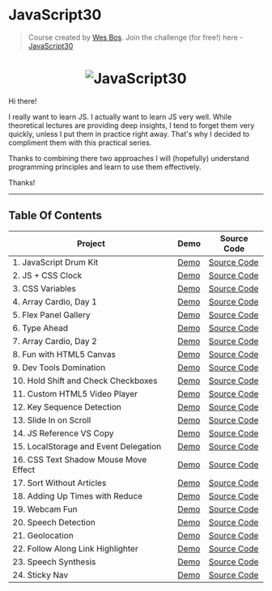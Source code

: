 # JavaScript30

> Course created by [Wes Bos](https://github.com/wesbos). Join the challenge (for free!) here - [JavaScript30](https://javascript30.com/account)

<h1 align="center">
  <img src="https://javascript30.com/images/JS3-social-share.png" style="max-width:100%" alt="JavaScript30" />
</h1>

Hi there!

I really want to learn JS. I actually want to learn JS very well. While theoretical lectures are providing deep insights, I tend to forget them very quickly, unless I put them in practice right away. That's why I decided to compliment them with this practical series.

Thanks to combining there two approaches I will (hopefully) understand programming principles and learn to use them effectively.

Thanks!

---

## Table Of Contents

| Project                               | Demo                                                                                        | Source Code                                                                                                             |
| ------------------------------------- | ------------------------------------------------------------------------------------------- | ----------------------------------------------------------------------------------------------------------------------- |
| 1. JavaScript Drum Kit                | [Demo](https://andycodes.io/JavaScript30/01%20-%20JavaScript%20Drum%20Kit/)                 | [Source Code](https://github.com/andydnguyen/JavaScript30/tree/master/01%20-%20JavaScript%20Drum%20Kit)                 |
| 2. JS + CSS Clock                     | [Demo](https://andycodes.io/JavaScript30/02%20-%20JS%20and%20CSS%20Clock/)                  | [Source Code](https://github.com/andydnguyen/JavaScript30/tree/master/02%20-%20JS%20and%20CSS%20Clock)                  |
| 3. CSS Variables                      | [Demo](https://andycodes.io/JavaScript30/03%20-%20CSS%20Variables)                          | [Source Code](https://github.com/andydnguyen/JavaScript30/tree/master/03%20-%20CSS%20Variables)                         |
| 4. Array Cardio, Day 1                | [Demo](https://andycodes.io/JavaScript30/04%20-%20Array%20Cardio%20Day%201//)               | [Source Code](https://github.com/andydnguyen/JavaScript30/tree/master/04%20-%20Array%20Cardio%20Day%201/)               |
| 5. Flex Panel Gallery                 | [Demo](https://andycodes.io/JavaScript30/05%20-%20Flex%20Panel%20Gallery/)                  | [Source Code](https://github.com/andydnguyen/JavaScript30/tree/master/05%20-%20Flex%20Panel%20Gallery)                  |
| 6. Type Ahead                         | [Demo](https://andycodes.io/JavaScript30/06%20-%20Type%20Ahead/)                            | [Source Code](https://github.com/andydnguyen/JavaScript30/tree/master/06%20-%20Type%20Ahead)                            |
| 7. Array Cardio, Day 2                | [Demo](https://andycodes.io/JavaScript30/07%20-%20Array%20Cardio%20Day%202/)                | [Source Code](https://github.com/andydnguyen/JavaScript30/tree/master/07%20-%20Array%20Cardio%20Day%202)                |
| 8. Fun with HTML5 Canvas              | [Demo](https://andycodes.io/JavaScript30/08%20-%20Fun%20with%20HTML5%20Canvas/)             | [Source Code](https://github.com/andydnguyen/JavaScript30/tree/master/08%20-%20Fun%20with%20HTML5%20Canvas)             |
| 9. Dev Tools Domination               | [Demo](https://andycodes.io/JavaScript30/09%20-%20Dev%20Tools%20Domination/)                | [Source Code](https://github.com/andydnguyen/JavaScript30/tree/master/09%20-%20Dev%20Tools%20Domination)                |
| 10. Hold Shift and Check Checkboxes   | [Demo](https://andycodes.io/JavaScript30/10%20-%20Hold%20Shift%20and%20Check%20Checkboxes/) | [Source Code](https://github.com/andydnguyen/JavaScript30/tree/master/10%20-%20Hold%20Shift%20and%20Check%20Checkboxes) |
| 11. Custom HTML5 Video Player         | [Demo](https://andycodes.io/JavaScript30/11%20-%20Custom%20Video%20Player/)                 | [Source Code](https://github.com/andydnguyen/JavaScript30/tree/master/11%20-%20Custom%20Video%20Player)                 |
| 12. Key Sequence Detection            | [Demo](https://andycodes.io/JavaScript30/12%20-%20Key%20Sequence%20Detection/)              | [Source Code](https://github.com/andydnguyen/JavaScript30/tree/master/12%20-%20Key%20Sequence%20Detection)              |
| 13. Slide In on Scroll                | [Demo](https://andycodes.io/JavaScript30/13%20-%20Slide%20in%20on%20Scroll/)                | [Source Code](https://github.com/andydnguyen/JavaScript30/tree/master/13%20-%20Slide%20in%20on%20Scroll)                |
| 14. JS Reference VS Copy              | [Demo](https://andycodes.io/JavaScript30/14%20-%20JavaScript%20References%20VS%20Copying/)  | [Source Code](https://github.com/andydnguyen/JavaScript30/tree/master/14%20-%20JavaScript%20References%20VS%20Copying)  |
| 15. LocalStorage and Event Delegation | [Demo](https://andycodes.io/JavaScript30/15%20-%20LocalStorage/)                            | [Source Code](https://github.com/andydnguyen/JavaScript30/tree/master/15%20-%20LocalStorage)                            |
| 16. CSS Text Shadow Mouse Move Effect | [Demo](https://andycodes.io/JavaScript30/16%20-%20Mouse%20Move%20Shadow/)                   | [Source Code](https://github.com/andydnguyen/JavaScript30/tree/master/16%20-%20Mouse%20Move%20Shadow)                   |
| 17. Sort Without Articles             | [Demo](https://andycodes.io/JavaScript30/17%20-%20Sort%20Without%20Articles)                | [Source Code](https://github.com/andydnguyen/JavaScript30/tree/master/17%20-%20Sort%20Without%20Articles)               |
| 18. Adding Up Times with Reduce       | [Demo](https://andycodes.io/JavaScript30/18%20-%20Adding%20Up%20Times%20with%20Reduce/)     | [Source Code](https://github.com/andydnguyen/JavaScript30/tree/master/18%20-%20Adding%20Up%20Times%20with%20Reduce)     |
| 19. Webcam Fun                        | [Demo](https://andycodes.io/JavaScript30/19%20-%20Webcam%20Fun/)                            | [Source Code](https://github.com/andydnguyen/JavaScript30/tree/master/19%20-%20Webcam%20Fun)                            |
| 20. Speech Detection                  | [Demo](https://andycodes.io/JavaScript30/20%20-%20Speech%20Detection/)                      | [Source Code](https://github.com/andydnguyen/JavaScript30/tree/master/20%20-%20Speech%20Detection)                      |
| 21. Geolocation                       | [Demo](https://andycodes.io/JavaScript30/21%20-%20Geolocation/)                             | [Source Code](https://github.com/andydnguyen/JavaScript30/tree/master/21%20-%20Geolocation)                             |
| 22. Follow Along Link Highlighter     | [Demo](https://andycodes.io/JavaScript30/22%20-%20Follow%20Along%20Link%20Highlighter)      | [Source Code](https://github.com/andydnguyen/JavaScript30/tree/master/22%20-%20Follow%20Along%20Link%20Highlighter)     |
| 23. Speech Synthesis                  | [Demo](https://andycodes.io/JavaScript30/23%20-%20Speech%20Synthesis/)                      | [Source Code](https://github.com/andydnguyen/JavaScript30/tree/master/23%20-%20Speech%20Synthesis/)                     |
| 24. Sticky Nav                        | [Demo](https://andycodes.io/JavaScript30/24%20-%20Sticky%20Nav/)                            | [Source Code](https://github.com/andydnguyen/JavaScript30/tree/master/24%20-%20Sticky%20Nav/)                           |
